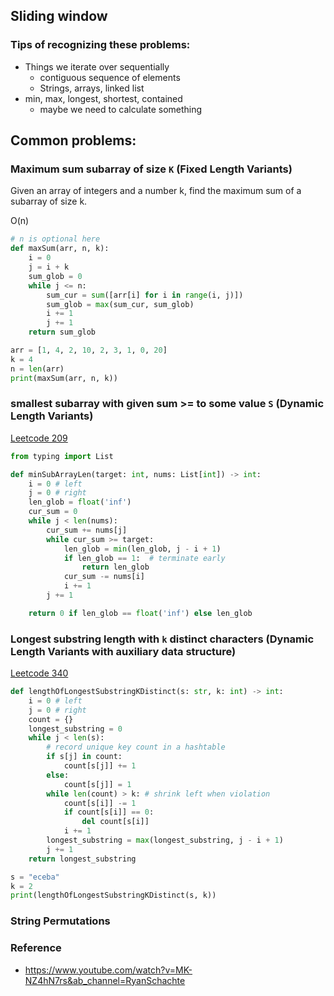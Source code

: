## Sliding window

### Tips of recognizing these problems:
* Things we iterate over sequentially 
  * contiguous sequence of elements
  * Strings, arrays, linked list
* min, max, longest, shortest, contained
  * maybe we need to calculate something 

    
## Common problems:

### Maximum sum subarray of size `K` (**Fixed Length Variants**)

Given an array of integers and a number k, find the maximum sum of a subarray of size k. 

O(n)

```python
# n is optional here
def maxSum(arr, n, k):
    i = 0
    j = i + k
    sum_glob = 0
    while j <= n:
        sum_cur = sum([arr[i] for i in range(i, j)])
        sum_glob = max(sum_cur, sum_glob)
        i += 1
        j += 1
    return sum_glob

arr = [1, 4, 2, 10, 2, 3, 1, 0, 20]
k = 4
n = len(arr)
print(maxSum(arr, n, k))
```


### smallest subarray with given sum >= to some value `S` (**Dynamic Length Variants**)

[Leetcode 209](../array/MinimumSizeSubarraySum.md)

```python
from typing import List

def minSubArrayLen(target: int, nums: List[int]) -> int:
    i = 0 # left
    j = 0 # right
    len_glob = float('inf')
    cur_sum = 0
    while j < len(nums):
        cur_sum += nums[j]
        while cur_sum >= target:
            len_glob = min(len_glob, j - i + 1)
            if len_glob == 1:  # terminate early
                return len_glob
            cur_sum -= nums[i]
            i += 1
        j += 1

    return 0 if len_glob == float('inf') else len_glob
```


### Longest substring length with `k` distinct characters (**Dynamic Length Variants with auxiliary data structure**)

[Leetcode 340](../array/LongestSubstringAtMostKDistinctChar.md)   

```python
def lengthOfLongestSubstringKDistinct(s: str, k: int) -> int:
    i = 0 # left
    j = 0 # right
    count = {}
    longest_substring = 0
    while j < len(s):
        # record unique key count in a hashtable
        if s[j] in count:
            count[s[j]] += 1
        else:
            count[s[j]] = 1
        while len(count) > k: # shrink left when violation
            count[s[i]] -= 1
            if count[s[i]] == 0:
                del count[s[i]]
            i += 1
        longest_substring = max(longest_substring, j - i + 1)
        j += 1
    return longest_substring

s = "eceba"
k = 2
print(lengthOfLongestSubstringKDistinct(s, k))
```


### String Permutations 




### Reference

* https://www.youtube.com/watch?v=MK-NZ4hN7rs&ab_channel=RyanSchachte

